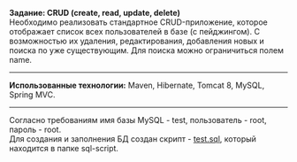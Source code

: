**Задание: CRUD (create, read, update, delete)**  
Необходимо реализовать стандартное CRUD-приложение, которое отображает список всех пользователей в базе (с пейджингом). С возможностью их удаления, редактирования, добавления новых и поиска по уже существующим. Для поиска можно ограничиться полем name.
***
**Использованные технологии:** Maven, Hibernate, Tomcat 8, MySQL, Spring MVC.
***
Согласно требованиям имя базы MySQL - test, пользователь - root, пароль - root.  
Для создания и заполнения БД создан скрипт - [test.sql](https://github.com/kulakdaniil/traineeshiptask/sql-script/test.sql), который находится в папке sql-script.
